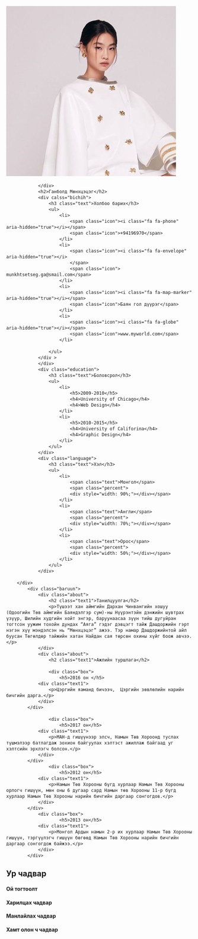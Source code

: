 
<html>
<head>
	<meta charset="utf-8">
	<title>CV</title>
	<link rel="stylesheet" type="text/css" href="style0.css">
	<link rel="stylesheet" href="https://cdnjs.cloudflare.com/ajax/libs/font-awesome/4.7.0/css/font-awesome.css" integrity="sha512-5A8nwdMOWrSz20fDsjczgUidUBR8liPYU+WymTZP1lmY9G6Oc7HlZv156XqnsgNUzTyMefFTcsFH/tnJE/+xBg==" crossorigin="anonymous" referrerpolicy="no-referrer" />
</head>
<body>
	<div class="ehlel">
		<div class="zuun">
			<div class="nuurug">
				<div class="img">
					<img src="bi1.jpeg">

				</div>
				<h2>Ганболд Мөнхцэцэг</h2>
				<div calss="bichih">
					<h3 class="text">Холбоо барих</h3>
					<ul>
						<li>
							<span class="icon"><i class="fa fa-phone" aria-hidden="true"></i></span>
							<span class="icon">+94196970</span>
						</li>
						<li>
							<span class="icon"><i class="fa fa-envelope" aria-hidden="true"></i>
							</span>
							<span class="icon"> munkhtsetseg.ga@smail.com</span>
						</li>
						<li>
							<span class="icon"><i class="fa fa-map-marker" aria-hidden="true"></i></span>
							<span class="icon">Баян гол дүүрэг</span>
						</li>
						<li>
							<span class="icon"><i class="fa fa-globe" aria-hidden="true"></i></span>
							<span class="icon">www.myworld.com</span>
						</li>
						
					</ul>
				</div >
				</div>
				<div class="education">
					<h3 class="text">Боловсрол</h3>
					<ul>
						<li>
							<h5>2009-2010</h5>
							<h4>University of Chicago</h4>
							<h4>Web Design</h4>
						</li>
						<li>
							<h5>2010-2015</h5>
							<h4>University of Califorina</h4>
							<h4>Graphic Design</h4>
						</li>
					</ul>
				</div>
				<div class="language">
					<h3 class="text">Хэл</h3>
					<ul>
						<li>
							<span class="text">Монгол</span>
							<span class="percent">
							<div style="width: 90%;"></div></span>
						</li>
						<li>
							<span class="text">Англи</span>
							<span class="percent">
							<div style="width: 70%;"></div></span>
						</li>
						<li>
							<span class="text">Орос</span>
							<span class="percent">
							<div style="width: 50%;"></div></span>
						</li>
					</ul>
				</div>

		</div>
			<div class="baruun">
				<div class="about">
					<h2 class="text1">Танилцуулга</h2>
					<p>Түшээт хан аймгийн Дархан Чинвангийн хошуу (Одоогийн Төв аймгийн Баяндэлгэр сум)-ны Нүүрэнтэйн дэнжийн шувтрах үзүүр, Шилийн худгийн хойт энгэр, баруунаасаа зүүн тийш дугуйран тогтсон уужим тохойн дундах “Аяга” гэдэг дэвцэгт тайж Дашдоржийн гэрт нэгэн хүү мэндэлсэн нь “Мөнхцэцэг” ажээ. Тэр намар Дашдоржийнтой айл буусан Төгөлдөр тайжийн хатан Найдан сая төрсөн охины хүйг боож авчээ.</p>
				</div>
				<div class="about">
					<h2 class="text1">Ажлийн туршлага</h2>
					
					<div class="box">
						<h5>2016 он </h5>
				<div class="text1">
					<p>Цэргийн яаманд бичээч,  Цэргийн зөвлөлийн нарийн бичгийн дарга.</p>
				</div>
			</div>
				
					<div class="box">
						<h5>2017 он</h5>
				<div class="text1">
					<p>МАН-д гишүүнээр элсч, Намын Төв Хороонд туслах түшмэлээр батлагдаж зохион байгуулах хэлтэст ажиллаж байгаад уг хэлтсийн эрхлэгч болсон.</p>
				</div>
			</div>
					<div class="box">
						<h5>2012 он</h5>
				<div class="text1">
					<p>Намын Төв Хорооны бүгд хурлаар Намын Төв Хорооны орлогч гишүүн, мөн оны 6 дугаар сард Намын төв Хорооны 11-р бүгд хурлаар Намын Төв Хорооны нарийн бичгийн даргаар сонгогдов.</p>
				</div>
			</div>
				<div class="box">
						<h5>2013 он</h5>
				<div class="text1">
					<p>Монгол Ардын намын 2-р их хурлаар Намын Төв Хорооны гишүүн, тэргүүлэгч гишүүн бөгөөд Намын Төв Хорооны нарийн бичгийн даргаар сонгогдож байжээ.</p>
				</div>
			</div>
</div>
<div class="skills">
	<h2 class="text1">Ур чадвар</h2>
	<div class="box">
		<h4>Ой тогтоолт</h4>
		<div class="percent">
			<div style="width: 95%"></div>
			</div>
		</div>
		<div class="box">
		<h4>Харилцах чадвар</h4>
		<div class="percent">
			<div style="width: 70%"></div>
			</div>
		</div>
		<div class="box">
		<h4>Манлайлах чадвар</h4>
		<div class="percent">
			<div style="width: 83%"></div>
			</div>
		</div>
		<div class="box">
		<h4>Хамт олон ч чадвар</h4>
		<div class="percent">
			<div style="width: 50%"></div>
		</div>	
		</div>
	</div>
</div>
			</div>
	</div>
</body>
</html>
